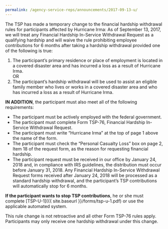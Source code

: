 ```yaml
---
permalink: /agency-service-reps/announcements/2017-09-13-u/
---
```


The TSP has made a temporary change to the financial hardship withdrawal rules for participants affected by Hurricane Irma: As of September 13, 2017, we will treat any Financial Hardship In-Service Withdrawal Request as a qualifying hardship and will waive the rule prohibiting employee contributions for 6 months after taking a hardship withdrawal provided one of the following is true:

1. The participant’s primary residence or place of employment is located in a covered disaster area and has incurred a loss as a result of Hurricane Irma.<br>OR<br>
2. The participant’s hardship withdrawal will be used to assist an eligible family member who lives or works in a covered disaster area and who has incurred a loss as a result of Hurricane Irma.

**IN ADDITION**, the participant must also meet all of the following requirements:

- The participant must be actively employed with the federal government.
- The participant must complete Form TSP-76, Financial Hardship In-Service Withdrawal Request.
- The participant must write “Hurricane Irma” at the top of page 1 above the name of the form.
- The participant must check the “Personal Casualty Loss” box on page 2, Item 18 of the request form, as the reason for requesting financial hardship.
- The participant request must be received in our office by January 24, 2018 and, in compliance with IRS guidelines, the distribution must occur before January 31, 2018. Any Financial Hardship In-Service Withdrawal Request forms received after January 24, 2018 will be processed as a standard hardship withdrawal, and the participant’s TSP contributions will automatically stop for 6 months.

**If the participant wants to stop TSP contributions**, he or she must complete [TSP-U-1]({{ site.baseurl }}/forms/tsp-u-1.pdf) or use the applicable automated system.

This rule change is not retroactive and all other Form TSP-76 rules apply. Participants may only receive one hardship withdrawal under this change.
